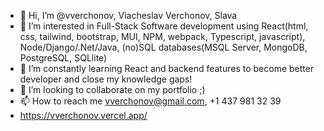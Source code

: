 - 👋 Hi, I’m @vverchonov, Viacheslav Verchonov, Slava
- 👀 I’m interested in Full-Stack Software development using React(html, css, tailwind, bootstrap, MUI, NPM, webpack, Typescript, javascript), Node/Django/.Net/Java, (no)SQL databases(MSQL Server, MongoDB, PostgreSQL, SQLlite)
- 🌱 I’m constantly learning React and backend features to become better developer and close my knowledge gaps!
- 💞️ I’m looking to collaborate on my portfolio ;)
- 📫 How to reach me vverchonov@gmail.com, +1 437 981 32 39
- https://vverchonov.vercel.app/

<!---
vverchonov/vverchonov is a ✨ special ✨ repository because its `README.md` (this file) appears on your GitHub profile.
You can click the Preview link to take a look at your changes.
--->
